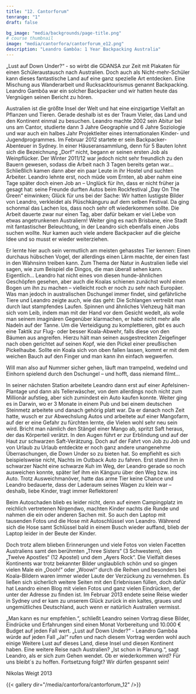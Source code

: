 ```yaml
---
title: "12. Cantorforum"
tenrange: "1"
draft: false

bg_image: "media/backgrounds/page-title.png"
# course thumbnail
image: "media/cantorfora/cantorforum_e12.png"
description: "Leandro Gambôa: 1 Year Backpacking Australia"
---
```


„Lust auf Down Under?“ - so wirbt die GDANSA zur Zeit mit Plakaten für einen Schüleraustausch nach Australien. Doch auch als Nicht-mehr-Schüler kann dieses fantastische Land auf eine ganz spezielle Art entdecken. Eine Mischung aus Wanderarbeit und Rucksacktourismus genannt Backpacking. Leandro Gambôa war ein solcher Backpacker und wir hatten heute das Vergnügen seinen Bericht zu hören.

Australien ist die größte Insel der Welt und hat eine einzigartige Vielfalt an Pflanzen und Tieren. Gerade deshalb ist es der Traum Vieler, das Land und den Kontinent einmal zu besuchen. Leandro machte 2002 sein Abitur bei uns am Cantor, studierte dann 3 Jahre Geographie und 6 Jahre Soziologie und war auch ein halbes Jahr Projektleiter eines internationalen Kinder- und Jugendprogrammes. Im Februar 2012 startete er sein Backpacker-Abenteuer in Sydney. In einer Häuseransammlung, denn für 5 Bauten lohnt sich die Bezeichnung „Dorf“ nicht, begann er seinen ersten Job als Weinpflücker. Der Winter 2011/12 war jedoch nicht sehr freundlich zu den Bauern gewesen, sodass die Arbeit nach 3 Tagen bereits getan war... Schließlich kamen dann aber ein paar Leute in ihr Hostel und suchten Arbeiter. Leandro lehnte erst, noch müde vom Ernten, ab aber nahm eine Tage später doch einen Job an – Unglück für ihn, dass er nicht früher ja gesagt hat: seine Freunde durften Autos beim Rockfestival „Day On The Green“ einwinken; Glück für uns bei der Sache: Wir hatten lustigste Bilder von Leandro, verkleidet als Plüschkänguru auf dem selben Festival. Da ging schonmal das Lachen los, dass noch sehr oft wiederkommen sollte. Die Arbeit dauerte zwar nur einen Tag, aber dafür bekam er viel Liebe von etwas angetrunkenen Australiern! Weiter ging es nach Brisbane, eine Stadt mit fantastischer Beleuchtung, in der Leandro sich ebenfalls einen Jobs suchen wollte. Nur kamen auch viele andere Backpacker auf die gleiche Idee und so musst er wieder weiterziehen.

Er lernte hier auch sein vermutlich am meisten gehasstes Tier kennen: Einen durchaus hübschen Vogel, der allerdings einen Lärm machte, der einen fast in den Wahnsinn treiben kann. Zum Thema der Natur in Australien ließe viel sagen, wie zum Beispiel die Dingos, die man überall sehen kann. Eigentlich... Leandro hat nicht eines von diesen hunde-ähnlichen Geschöpfen gesehen, aber auch die Koalas schienen zunächst wohl einen Bogen um ihn zu machen – vielleicht roch er noch zu sehr nach Europäer. Was man jedoch in australischen Dschungel immer findet, sind gefährliche Tiere und Leandro zeigte auch, wie das geht: Die Schlangen vertreibt man durch laut stampfendes Laufen. Spinnen und ähnliches Viehzeug hält man sich vom Leib, indem man mit der Hand vor dem Gesicht wedelt, als wolle man seinem imaginären Gegenüber klarmachen, er habe nicht mehr alle Nadeln auf der Tanne. Um die Verteidigung zu komplettieren, gibt es auch eine Taktik zur Flug- oder besser Koala-Abwehr, falls diese von den Bäumen aus angreifen. Hierzu hält man seinen ausgestreckten Zeigefinger nach oben gerichtet auf seinen Kopf, wie den Pickel einer preußischen Pickelhaube. Sollte ein Koala sich von oben fallen lassen, kommt er mit dem weichen Bauch auf den Finger und man kann ihn einfach wegwerfen.



Will man also auf Nummer sicher gehen, läuft man trampelnd, wedelnd und Einhorn spielend durch den Dschungel – und hofft, dass niemand filmt...

In seiner nächsten Station arbeitete Leandro dann erst auf einer Apfelsinen-Plantage und dann als Tellerwäscher, von dem allerdings noch nicht zum Millionär aufstieg, aber sich zumindest ein Auto kaufen konnte. Weiter ging es in Darwin, wo er 3 Monate in einem Pub und bei einem deutschen Steinmetz arbeitete und danach gehörig platt war. Da er danach noch Zeit hatte, wusch er zur Abwechslung Autos und arbeitete auf einer Mangofarm, auf der er eine Gefahr zu fürchten lernte, die Vielen wohl sehr neu sein wird. Bricht man nämlich den Stängel einer Mango ab, spritzt Saft heraus, der das Körperteil verätzt. In den Augen führt er zur Erblindung und auf der Haut zur schwarzen Saft-Verätzung. Doch auf der Fahrt von Job zu Job und von Urlaub zu Urlaub entdeckte er noch ganz andere unangenehme Überraschungen, die Down Under so zu bieten hat. So empfiehlt es sich beispielsweise nicht, Nachts im Outback Auto zu fahren. Erst stand ihm in schwarzer Nacht eine schwarze Kuh im Weg, der Leandro gerade so noch ausweichen konnte, später lief ihm ein Känguru über den Weg bzw. ins Auto. Trotz Ausweichmanöver, hatte das arme Tier keine Chance und Leandro bedauerte, dass der Laderaum seines Wagen zu klein war – deshalb, liebe Kinder, tragt immer Reflektoren!

Beim Autoschaden blieb es leider nicht, denn auf einem Campingplatz im reichlich vertretenen Nirgendwo, machten Kinder nachts die Runde und nahmen die ein oder anderen Sachen mit. So auch den Laptop mit tausenden Fotos und die Hose mit Autoschlüssel von Leandro. Während sich die Hose samt Schlüssel bald in einem Busch wieder auffand, blieb der Laptop leider in der Beute der Kinder.

Doch trotz allem blieben Erinnerungen und viele Fotos von vielen Facetten Australiens samt den berühmten „Three Sisters“ (3 Schwestern), den „Twelve Apostles“ (12 Apostel) und dem „Ayers Rock“. Die Vielfalt dieses Kontinents war trotz bekannter Bilder unglaublich schön und so gingen vielen Male ein „Oooh!“ oder „Woow!“ durch die Reihen und besonders bei Koala-Bildern waren immer wieder Laute der Verzückung zu vernehmen. Es ließen sich sicherlich weitere Seiten mit den Erlebnissen füllen, doch dafür hat Leandro einen Blog mit vielen Fotos und ganz vielen Eindrücken, der unter der Adresse zu finden ist. Im Februar 2013 endete seine Reise wieder in Sydney und er kam zu unserem Glück zurück in ein kaltes, graues und ungemütliches Deutschland, auch wenn er natürlich Australien vermisst.

„Man kann es nur empfehlen.“, schließt Leandro seinen Vortrag diese Bilder, Eindrücke und Erfahrungen sind einen Monat Vorbereitung und 10.000 € Budget auf jeden Fall wert. „Lust auf Down Under?“ - Leandro Gambôa würde auf jeden Fall „Ja!“ rufen und nach diesem Vortrag werden wohl auch einige Weitere Lust auf dieses Land, diese Insel und diesen Kontinent haben. Eine weitere Reise nach Australien? „Ist schon in Planung.“, sagt Leandro, als er sich zum Gehen wendet. Ob er wiederkommen wird? Für uns bleibt´s zu hoffen. Fortsetzung folgt? Wir dürfen gespannt sein!



Nikolas Weigt 2013

{{< gallery dir="/media/cantorfora/cantorforum_12" />}}

